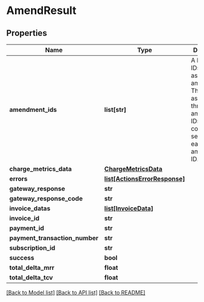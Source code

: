 # AmendResult

## Properties
Name | Type | Description | Notes
------------ | ------------- | ------------- | -------------
**amendment_ids** | **list[str]** | A list of the IDs of the associated amendments. There can be as many as three amendment IDs. Use a comma to separate each amendment ID.  | [optional] 
**charge_metrics_data** | [**ChargeMetricsData**](ChargeMetricsData.md) |  | [optional] 
**errors** | [**list[ActionsErrorResponse]**](ActionsErrorResponse.md) |  | [optional] 
**gateway_response** | **str** |  | [optional] 
**gateway_response_code** | **str** |  | [optional] 
**invoice_datas** | [**list[InvoiceData]**](InvoiceData.md) |  | [optional] 
**invoice_id** | **str** |  | [optional] 
**payment_id** | **str** |  | [optional] 
**payment_transaction_number** | **str** |  | [optional] 
**subscription_id** | **str** |  | [optional] 
**success** | **bool** |  | [optional] 
**total_delta_mrr** | **float** |  | [optional] 
**total_delta_tcv** | **float** |  | [optional] 

[[Back to Model list]](../README.md#documentation-for-models) [[Back to API list]](../README.md#documentation-for-api-endpoints) [[Back to README]](../README.md)

